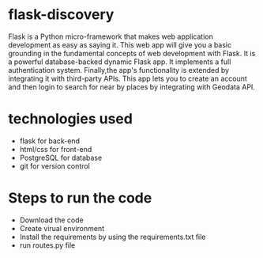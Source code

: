 # flask-discovery
Flask is a Python micro-framework that makes web application development as easy as saying it. This web app will give you a basic grounding in the fundamental concepts of web development with Flask. It is a powerful database-backed dynamic Flask app. It implements a full authentication system. Finally,the app's functionality is extended by integrating it with third-party APIs.
This app lets you to create an account and then login to search for near by places by integrating with Geodata API.

# technologies used
* flask for back-end
* html/css for front-end
* PostgreSQL for database
* git for version control

# Steps to run the code
* Download the code
* Create virual environment 
* Install the requirements by using the requirements.txt file
* run routes.py file
